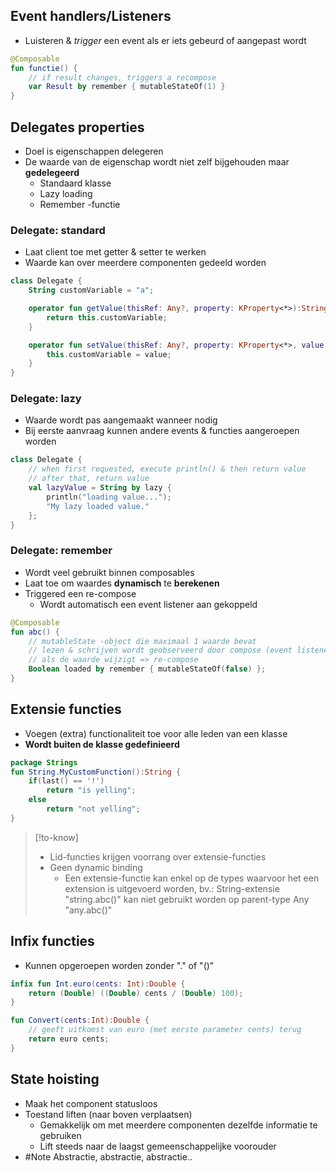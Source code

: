 ## Event handlers/Listeners
- Luisteren & *trigger* een event als er iets gebeurd of aangepast wordt

```kotlin
@Composable
fun functie() {
	// if result changes, triggers a recompose
	var Result by remember { mutableStateOf(1) }
}
```
## Delegates properties
- Doel is eigenschappen delegeren
- De waarde van de eigenschap wordt niet zelf bijgehouden maar **gedelegeerd**
	- Standaard klasse
	- Lazy loading
	- Remember -functie
### Delegate: standard 
- Laat client toe met getter & setter te werken
- Waarde kan over meerdere componenten gedeeld worden

```kotlin
class Delegate {
	String customVariable = "a";

	operator fun getValue(thisRef: Any?, property: KProperty<*>):String {
		return this.customVariable;
	}

	operator fun setValue(thisRef: Any?, property: KProperty<*>, value: String):String {
		this.customVariable = value;
	}
}
```
### Delegate: lazy
- Waarde wordt pas aangemaakt wanneer nodig
- Bij eerste aanvraag kunnen andere events & functies aangeroepen worden

```kotlin
class Delegate {
	// when first requested, execute println() & then return value
	// after that, return value
	val lazyValue = String by lazy {
		println("loading value...");
		"My lazy loaded value."
	};
}
```
### Delegate: remember
- Wordt veel gebruikt binnen composables
- Laat toe om waardes **dynamisch** te **berekenen**
- Triggered een re-compose
	- Wordt automatisch een event listener aan gekoppeld

```kotlin
@Composable
fun abc() {
	// mutableState -object die maximaal 1 waarde bevat
	// lezen & schrijven wordt geobserveerd door compose (event listener)
	// als de waarde wijzigt => re-compose
	Boolean loaded by remember { mutableStateOf(false) };
}
```
## Extensie functies
- Voegen (extra) functionaliteit toe voor alle leden van een klasse
- **Wordt buiten de klasse gedefinieerd**

```kotlin
package Strings
fun String.MyCustomFunction():String {
	if(last() == '!')
		return "is yelling";
	else
		return "not yelling";
}
```

>[!to-know]
>- Lid-functies krijgen voorrang over extensie-functies
>- Geen dynamic binding
>	- Een extensie-functie kan enkel op de types waarvoor het een extension is uitgevoerd worden, bv.: String-extensie "string.abc()" kan niet gebruikt worden op parent-type Any "any.abc()"
## Infix functies
- Kunnen opgeroepen worden zonder "." of "()"

```kotlin
infix fun Int.euro(cents: Int):Double {
	return (Double) ((Double) cents / (Double) 100);
}

fun Convert(cents:Int):Double {
	// geeft uitkomst van euro (met eerste parameter cents) terug
	return euro cents;
}
```
## State hoisting
- Maak het component statusloos
- Toestand liften (naar boven verplaatsen)
	- Gemakkelijk om met meerdere componenten dezelfde informatie te gebruiken
	- Lift steeds naar de laagst gemeenschappelijke voorouder
- #Note Abstractie, abstractie, abstractie..

